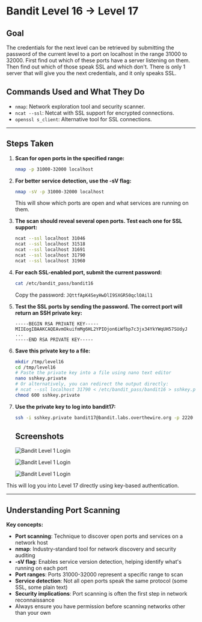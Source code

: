 # Bandit Level 16 → Level 17
## Goal
The credentials for the next level can be retrieved by submitting the password of the current level to a port on localhost in the range 31000 to 32000. First find out which of these ports have a server listening on them. Then find out which of those speak SSL and which don't. There is only 1 server that will give you the next credentials, and it only speaks SSL.

## Commands Used and What They Do
- `nmap`: Network exploration tool and security scanner.
- `ncat --ssl`: Netcat with SSL support for encrypted connections.
- `openssl s_client`: Alternative tool for SSL connections.
---
## Steps Taken
1. **Scan for open ports in the specified range:**
   ```bash
   nmap -p 31000-32000 localhost
   ```

2. **For better service detection, use the -sV flag:**
   ```bash
   nmap -sV -p 31000-32000 localhost
   ```
   This will show which ports are open and what services are running on them.

2. **The scan should reveal several open ports. Test each one for SSL support:**
   ```bash
   ncat --ssl localhost 31046
   ncat --ssl localhost 31518
   ncat --ssl localhost 31691
   ncat --ssl localhost 31790
   ncat --ssl localhost 31960
   ```

3. **For each SSL-enabled port, submit the current password:**
   ```bash
   cat /etc/bandit_pass/bandit16
   ```
   Copy the password: `JQttfApK4SeyHwDlI9SXGR50qclOAil1`

4. **Test the SSL ports by sending the password. The correct port will return an SSH private key:**
   ```
   -----BEGIN RSA PRIVATE KEY-----
   MIIEogIBAAKCAQEAvmOkuifmMg6HL2YPIOjon6iWfbp7c3jx34YkYWqUH57SUdyJ
   ...
   -----END RSA PRIVATE KEY-----
   ```

5. **Save this private key to a file:**
   ```bash
   mkdir /tmp/level16
   cd /tmp/level16
   # Paste the private key into a file using nano text editor
   nano sshkey.private
   # Or alternatively, you can redirect the output directly:
   # ncat --ssl localhost 31790 < /etc/bandit_pass/bandit16 > sshkey.private
   chmod 600 sshkey.private
   ```

6. **Use the private key to log into bandit17:**
   ```bash
   ssh -i sshkey.private bandit17@bandit.labs.overthewire.org -p 2220
   ```

   ## Screenshots

   ![Bandit Level 1 Login](screenshots/level_16.png)

   ![Bandit Level 1 Login](screenshots/level_16_pt2.png)

   ![Bandit Level 1 Login](screenshots/level_16_pt3.png)

   

This will log you into Level 17 directly using key-based authentication.

---
## Understanding Port Scanning
**Key concepts:**
- **Port scanning**: Technique to discover open ports and services on a network host
- **nmap**: Industry-standard tool for network discovery and security auditing
- **-sV flag**: Enables service version detection, helping identify what's running on each port
- **Port ranges**: Ports 31000-32000 represent a specific range to scan
- **Service detection**: Not all open ports speak the same protocol (some SSL, some plain text)
- **Security implications**: Port scanning is often the first step in network reconnaissance
- Always ensure you have permission before scanning networks other than your own
